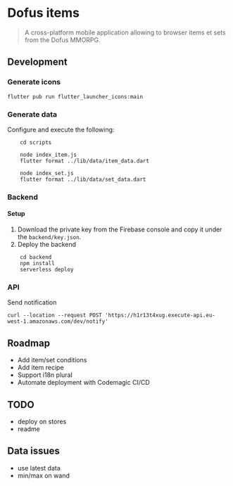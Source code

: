 # Dofus items
> A cross-platform mobile application allowing to browser items et sets from the Dofus MMORPG.

## Development

### Generate icons
```
flutter pub run flutter_launcher_icons:main
```

### Generate data
Configure and execute the following:
```
    cd scripts

    node index_item.js
    flutter format ../lib/data/item_data.dart

    node index_set.js
    flutter format ../lib/data/set_data.dart
```

### Backend

#### Setup
1. Download the private key from the Firebase console and copy it under the `backend/key.json`.
2. Deploy the backend
```
    cd backend
    npm install
    serverless deploy
```

### API
Send notification
```
curl --location --request POST 'https://h1r13t4xug.execute-api.eu-west-1.amazonaws.com/dev/notify'
```

## Roadmap
- Add item/set conditions
- Add item recipe
- Support i18n plural
- Automate deployment with Codemagic CI/CD

## TODO
- deploy on stores
- readme

## Data issues
- use latest data
- min/max on wand